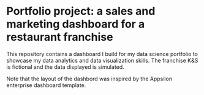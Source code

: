 # Portfolio project: a sales and marketing dashboard for a restaurant franchise

This repository contains a dashboard I build for my data science portfolio to showcase my data analytics and data visualization skills. The franchise K&S is fictional and the data displayed is simulated. 

Note that the layout of the dashbord was inspired by the Appsilon enterprise dashboard template.
